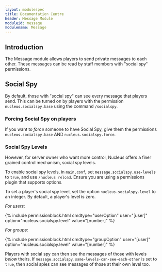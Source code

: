 ```yaml
---
layout: modulespec
title: Documentation Centre
header: Message Module
moduleid: message
modulename: Message
---
```


## Introduction

The Message module allows players to send private messages to each other. These messages can be read by staff members with "social spy" permissions.
 
## Social Spy

By default, those with "social spy" can see every message that players send. This can be turned on by players with the permission `nucleus.socialspy.base` 
using the command `/socialspy`.

### Forcing Social Spy on players

If you want to _force_ someone to have Social Spy, give them the permissions `nucleus.socialspy.base` AND `nucleus.socialspy.force`.

### Social Spy Levels

However, for server owner who want more control, Nucleus offers a
finer grained control mechanism, social spy levels.

To enable social spy levels, in `main.conf`, set `message.socialspy.use-levels` to `true`, and use `/nucleus reload`. Ensure you are using a permissions
plugin that supports options.

To set a player's social spy level, set the option `nucleus.socialspy.level` to an integer. By default, a player's level is zero.

<em>For users:</em>

{% include permissionblock.html cmdtype="userOption" user="[user]" option="nucleus.socialspy.level" value="[number]" %}

<em>For groups:</em>

{% include permissionblock.html cmdtype="groupOption" user="[user]" option="nucleus.socialspy.level" value="[number]" %}

Players with social spy can then see the messages of those with levels _below_ theirs. 
If `message.socialspy.same-levels-can-see-each-other` is set to `true`, then social spies can see messages of those at their own level too.